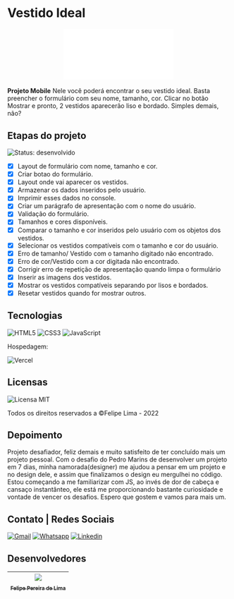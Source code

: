 # Vestido Ideal

<p align="center"><a href="https://vestido-ideal.vercel.app/"><img src="assets/img/vestido.svg" width="250px"></a></p>

**Projeto Mobile**
Nele você poderá encontrar o seu vestido ideal. Basta preencher o formulário com seu nome, tamanho, cor. Clicar no botão Mostrar e pronto, 2 vestidos aparecerão liso e bordado. Simples demais, não?

## Etapas do projeto

 ![Status: desenvolvido](https://img.shields.io/badge/STATUS-Desenvolvido-success)
 
 - [x] Layout de formulário com nome, tamanho e cor.
 - [x] Criar botao do formulário.
 - [x] Layout onde vai aparecer os vestidos.
 - [x] Armazenar os dados inseridos pelo usuário.
 - [x] Imprimir esses dados no console.
 - [x] Criar um parágrafo de apresentação com o nome do usuário. 
 - [x] Validação do formulário.
 - [x] Tamanhos e cores disponíveis.
 - [x] Comparar o tamanho e cor inseridos pelo usuário com os objetos dos vestidos.
 - [x] Selecionar os vestidos compatíveis com o tamanho e cor do usuário.
 - [x] Erro de tamanho/ Vestido com o tamanho digitado não encontrado.
 - [x] Erro de cor/Vestido com a cor digitada não encontrado.
 - [x] Corrigir erro de repetição de apresentação quando limpa o formulário
 - [x] Inserir as imagens dos vestidos.
 - [x] Mostrar os vestidos compatíveis separando por lisos e bordados.
 - [x] Resetar vestidos quando for mostrar outros.

## Tecnologias

 ![HTML5](https://img.shields.io/badge/html5-%23E34F26.svg?style=for-the-badge&logo=html5&logoColor=white) ![CSS3](https://img.shields.io/badge/css3-%231572B6.svg?style=for-the-badge&logo=css3&logoColor=white) ![JavaScript](https://img.shields.io/badge/JavaScript-F7DF1E?style=for-the-badge&logo=javascript&logoColor=black) 

Hospedagem:

 ![Vercel](https://img.shields.io/badge/vercel-%23000000.svg?style=for-the-badge&logo=vercel&logoColor=white)

## Licensas

  ![Licensa MIT](https://img.shields.io/github/license/LipePLima/AluraGeek?style=for-the-badge)

  Todos os direitos reservados a ©Felipe Lima - 2022

## Depoimento

 Projeto desafiador, feliz demais e muito satisfeito de ter concluído mais um projeto pessoal. Com o desafio do Pedro Marins de desenvolver um projeto em 7 dias, minha namorada(designer) me ajudou a pensar em um projeto e no design dele, e assim que finalizamos o design eu mergulhei no código. Estou começando a me familiarizar com JS, ao invés de dor de cabeça e cansaço instantânteo, ele está me proporcionando bastante curiosidade e vontade de vencer os desafios. Espero que gostem e vamos para mais um.

## Contato | Redes Sociais

 <a href="mailto:felipe.lima0160@gmail.com">![Gmail](https://img.shields.io/badge/Gmail-D14836?style=for-the-badge&logo=gmail&logoColor=white)</a>  <a href="https://wa.me/5521979926096">![Whatsapp](https://img.shields.io/badge/WhatsApp-25D366?style=for-the-badge&logo=whatsapp&logoColor=white)</a>  <a href="https://www.linkedin.com/in/felipe-lima01/">![Linkedin](https://img.shields.io/badge/LinkedIn-0077B5?style=for-the-badge&logo=linkedin&logoColor=white)</a>

## Desenvolvedores

 | [<img src="https://avatars.githubusercontent.com/u/102830741?s=400&u=eb0ed821d5deeaaac9a910f737ce38ddfda2f3a9&v=4" width=115><br><sub>Felipe Pereira de Lima</sub>](https://github.com/LipePLima) 
 | :---: |
